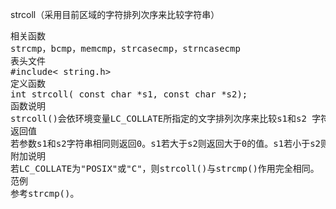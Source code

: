 strcoll（采用目前区域的字符排列次序来比较字符串）
<pre>相关函数
strcmp，bcmp，memcmp，strcasecmp，strncasecmp
表头文件
#include< string.h>
定义函数
int strcoll( const char *s1, const char *s2);
函数说明
strcoll()会依环境变量LC_COLLATE所指定的文字排列次序来比较s1和s2 字符串。
返回值
若参数s1和s2字符串相同则返回0。s1若大于s2则返回大于0的值。s1若小于s2则返回小于0 的值。
附加说明
若LC_COLLATE为"POSIX"或"C"，则strcoll()与strcmp()作用完全相同。
范例
参考strcmp()。</pre>